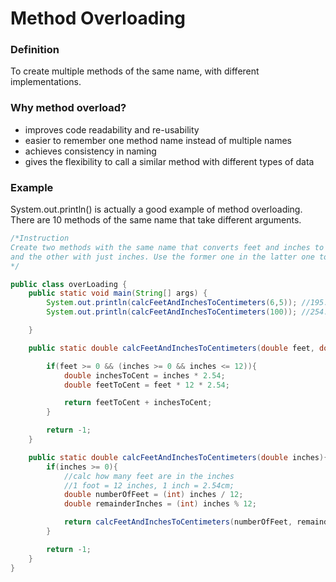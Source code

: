 # Method Overloading

### Definition
To create multiple methods of the same name, with different implementations.

### Why method overload?
  * improves code readability and re-usability
  * easier to remember one method name instead of multiple names
  * achieves consistency in naming
  * gives the flexibility to call a similar method with different types of data
  
### Example
System.out.println() is actually a good example of method overloading.
There are 10 methods of the same name that take different arguments.




```java
/*Instruction
Create two methods with the same name that converts feet and inches to centimeters, one with two parameter feet and inches, 
and the other with just inches. Use the former one in the latter one to calculate.
*/

public class overLoading {
    public static void main(String[] args) {
        System.out.println(calcFeetAndInchesToCentimeters(6,5)); //195.57999999999998
        System.out.println(calcFeetAndInchesToCentimeters(100)); //254.0

    }

    public static double calcFeetAndInchesToCentimeters(double feet, double inches){

        if(feet >= 0 && (inches >= 0 && inches <= 12)){
            double inchesToCent = inches * 2.54;
            double feetToCent = feet * 12 * 2.54;

            return feetToCent + inchesToCent;
        }

        return -1;
    }

    public static double calcFeetAndInchesToCentimeters(double inches){
        if(inches >= 0){
            //calc how many feet are in the inches
            //1 foot = 12 inches, 1 inch = 2.54cm;
            double numberOfFeet = (int) inches / 12;
            double remainderInches = (int) inches % 12;

            return calcFeetAndInchesToCentimeters(numberOfFeet, remainderInches);
        }

        return -1;
    }
}
```
